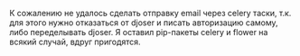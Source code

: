 К сожалению не удалось сделать отправку email через celery таски, т.к. для этого нужно отказаться от djoser и писать авторизацию самому, либо переделывать djoser. Я оставил pip-пакеты celery и flower на всякий случай, вдруг пригодятся.
